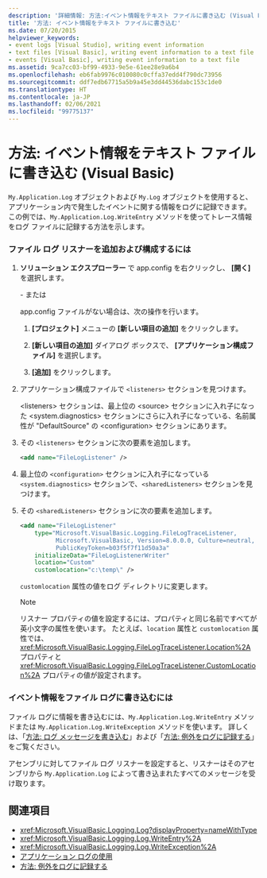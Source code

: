 ```yaml
---
description: '詳細情報: 方法:イベント情報をテキスト ファイルに書き込む (Visual Basic)'
title: '方法: イベント情報をテキスト ファイルに書き込む'
ms.date: 07/20/2015
helpviewer_keywords:
- event logs [Visual Studio], writing event information
- text files [Visual Basic], writing event information to a text file
- events [Visual Basic], writing event information to a text file
ms.assetid: 9ca7cc03-bf99-4933-9e5e-61ee28e9a6b4
ms.openlocfilehash: eb6fab9976c010080c0cffa37edd4f790dc73956
ms.sourcegitcommit: ddf7edb67715a5b9a45e3dd44536dabc153c1de0
ms.translationtype: HT
ms.contentlocale: ja-JP
ms.lasthandoff: 02/06/2021
ms.locfileid: "99775137"
---
```

# <a name="how-to-write-event-information-to-a-text-file-visual-basic"></a>方法: イベント情報をテキスト ファイルに書き込む (Visual Basic)

`My.Application.Log` オブジェクトおよび `My.Log` オブジェクトを使用すると、アプリケーション内で発生したイベントに関する情報をログに記録できます。 この例では、`My.Application.Log.WriteEntry` メソッドを使ってトレース情報をログ ファイルに記録する方法を示します。

### <a name="to-add-and-configure-the-file-log-listener"></a>ファイル ログ リスナーを追加および構成するには

1. **ソリューション エクスプローラー** で app.config を右クリックし、 **[開く]** を選択します。

     \- または

     app.config ファイルがない場合は、次の操作を行います。

    1. **[プロジェクト]** メニューの **[新しい項目の追加]** をクリックします。

    2. **[新しい項目の追加]** ダイアログ ボックスで、 **[アプリケーション構成ファイル]** を選択します。

    3. **[追加]** をクリックします。

2. アプリケーション構成ファイルで `<listeners>` セクションを見つけます。

     \<listeners> セクションは、最上位の \<source> セクションに入れ子になった \<system.diagnostics> セクションにさらに入れ子になっている、名前属性が "DefaultSource" の \<configuration> セクションにあります。

3. その `<listeners>` セクションに次の要素を追加します。

    ```xml
    <add name="FileLogListener" />
    ```

4. 最上位の `<configuration>` セクションに入れ子になっている `<system.diagnostics>` セクションで、`<sharedListeners>` セクションを見つけます。

5. その `<sharedListeners>` セクションに次の要素を追加します。

    ```xml
    <add name="FileLogListener"
        type="Microsoft.VisualBasic.Logging.FileLogTraceListener,
              Microsoft.VisualBasic, Version=8.0.0.0, Culture=neutral,
              PublicKeyToken=b03f5f7f11d50a3a"
        initializeData="FileLogListenerWriter"
        location="Custom"
        customlocation="c:\temp\" />
    ```

     `customlocation` 属性の値をログ ディレクトリに変更します。

    > [!NOTE]
    > リスナー プロパティの値を設定するには、プロパティと同じ名前ですべてが英小文字の属性を使います。 たとえば、`location` 属性と `customlocation` 属性では、<xref:Microsoft.VisualBasic.Logging.FileLogTraceListener.Location%2A> プロパティと <xref:Microsoft.VisualBasic.Logging.FileLogTraceListener.CustomLocation%2A> プロパティの値が設定されます。

### <a name="to-write-event-information-to-the-file-log"></a>イベント情報をファイル ログに書き込むには

ファイル ログに情報を書き込むには、`My.Application.Log.WriteEntry` メソッドまたは `My.Application.Log.WriteException` メソッドを使います。 詳しくは、「[方法: ログ メッセージを書き込む](how-to-write-log-messages.md)」および「[方法: 例外をログに記録する](how-to-log-exceptions.md)」をご覧ください。

アセンブリに対してファイル ログ リスナーを設定すると、リスナーはそのアセンブリから `My.Application.Log` によって書き込まれたすべてのメッセージを受け取ります。

## <a name="see-also"></a>関連項目

- <xref:Microsoft.VisualBasic.Logging.Log?displayProperty=nameWithType>
- <xref:Microsoft.VisualBasic.Logging.Log.WriteEntry%2A>
- <xref:Microsoft.VisualBasic.Logging.Log.WriteException%2A>
- [アプリケーション ログの使用](working-with-application-logs.md)
- [方法: 例外をログに記録する](how-to-log-exceptions.md)
